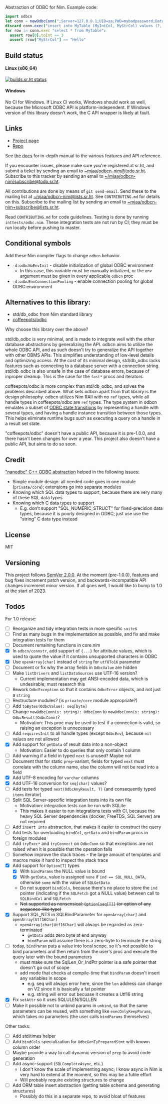 Abstraction of ODBC for Nim. Example code:

```nim
import odbcn
let conn = newOdbcConn(";Server=127.0.0.1;UID=sa;PWD=mybadpassword;Database=testing")
discard conn.exec("insert into MyTable (MyIntCol, MyStrCol) values (?, ?)", 3, "Hello")
for row in conn.exec "select * from MyTable":
  assert row[0].toInt == 3
  assert $row["MyStrCol"] == "Hello"
```

## Build status

#### Linux (x86_64)

[![builds.sr.ht status](https://builds.sr.ht/~mjaa/odbcn-nim/commits/master/.build.yml.svg)](https://builds.sr.ht/~mjaa/odbcn-nim/commits/master/.build.yml?)

#### Windows

No CI for Windows. If Linux CI works, Windows should work as well, because the
Microsoft ODBC API is platform-independent. If Windows version of this library
doesn't work, the C API wrapper is likely at fault.

## Links

* [Project page](https://sr.ht/~mjaa/odbcn-nim/)
* [Repo](https://git.sr.ht/~mjaa/odbcn-nim)

See [the docs](https://mjaa.srht.site/odbcn-nim/odbcn.html) for in-depth manual
to the various features and API reference.

If you encounter issues, please make sure you're registered at sr.ht, and
submit a ticket by sending an email to
[~mjaa/odbcn-nim@todo.sr.ht](mailto:~/mjaa/odbcn-nim@todo.sr.ht). Subscribe to
this tracker by sending an email to
[~/mjaa/odbcn-nim/subscribe@todo.sr.ht](mailto:~/mjaa/odbcn-nim/subscribe@todo.sr.ht).

All contributions are done by means of `git send-email`. Send these to the
mailing list at
[~mjaa/odbcn-nim@lists.sr.ht](mailto:~mjaa/odbcn-nim@lists.sr.ht). See
`CONTRIBUTING.md` for details on this. Subscribe to the mailing list by sending
an email to
[~mjaa/odbcn-nim+subscribe@lists.sr.ht](mailto:~mjaa/odbcn-nim+subscribe@lists.sr.ht).

Read `CONTRIBUTING.md` for code guidelines. Testing is done by running
`inttests/odbc.nim`. These integration tests are not run by CI; they must be
run locally before pushing to master.

## Conditional symbols

Add these Nim compiler flags to change `odbcn` behavior.

* `-d:odbcNoEnvInit` - disable initialization of global ODBC environment
  * In this case, this variable must be manually initialized, or the `env`
    argument must be given in every applicable `odbcn` proc
* `-d:odbcEnvConnectionPooling` - enable connection pooling for global ODBC
  environment

## Alternatives to this library:

* std/db_odbc from Nim standard library
* [coffeepots/odbc](https://github.com/coffeepots/odbc)

Why choose this library over the above?

std/db_odbc is very minimal, and is made to integrate well with the other
database abstractions by generalizing the API. odbcn aims to utilize the whole
ODBC API, and as such doesn't try to generalize the API together with other
DBMS APIs. This simplifies understanding of low-level details and optimizing
access. At the cost of its minimal design, std/db_odbc lacks features such as
connecting to a database server with a connection string. std/db_odbc is also
unsafe in the case of database errors, because of inproper cleanup. This is the
case for the `fast*` procs and iterators.

coffeepots/odbc is more complex than std/db_odbc, and solves the problems
described above. What sets odbcn apart from that library is the design
philosophy. odbcn utilizes Nim RAII with no `ref` types, while all handle types
in coffeepots/odbc are `ref` types. The type system in odbcn emulates a subset
of [ODBC state transitions][1] by representing a handle with several types, and
having a handle instance transition between those types. This helps eliminate
runtime bugs such as executing a query on a handle in a result set state.

"coffeepots/odbc" doesn't have a public API, because it is pre-1.0.0, and there
hasn't been changes for over a year. This project also doesn't have a public
API, but aims to do so soon.

[1]: https://docs.microsoft.com/en-us/sql/odbc/reference/appendixes/appendix-b-odbc-state-transition-tables?view=sql-server-ver15

## Credit

["nanodbc" C++ ODBC abstraction](https://github.com/nanodbc/nanodbc/) helped in
the following issues:

* Simple module design: all needed code goes in one module (`private/core`);
  extensions go into separate modules
* Knowing which SQL data types to support, because there are very many of these
  SQL data types
* Knowing which C data types to support
  * E.g. don't support "SQL_NUMERIC_STRUCT" for fixed-precision data
    types, because it is poorly designed in ODBC; just use use the
    "string" C data type instead

## License

MIT

## Versioning

This project follows [SemVer 2.0.0](https://semver.org/spec/v2.0.0.html). At
the moment (pre-1.0.0), features and bug fixes increment patch version, and
backwards-incompatible API changes increment minor version. If all goes well, I
would like to bump to 1.0 at the start of 2023.

## Todos

For 1.0 release:

* [ ] Reorganize and tidy integration tests in more specific `suite`s
* [ ] Find as many bugs in the implementation as possible, and fix and make
  integration tests for them
* [ ] Document remaining functions in core.nim
* [x] In `odbcn/connstr`, add support of `{...}` for attribute values, which is
  used to quote the value if it contains unsupported characters in ODBC
* [x] Use `openArray[char]` instead of `string` for `utf8To16` parameter
* [ ] Document or fix why the array fields in `OdbcValue` are hidden
* [ ] Make `listDrivers` and `listDataSources` use UTF-16 version?
  * Current implementation may get ANSI-encoded data, which is undesirable;
    must research this
* [ ] Rework `OdbcException` so that it contains `OdbcError` objects, and not
  just a `string`
* [ ] Restructure modules? (is `private/core` module appropriate?)
* [ ] Add `toBytes(OdbcValue): seq[byte]`
* [ ] Change `newOdbcConn(s: string): OdbcConn` to `newOdbcConn(s: string):
  OdbcResult[OdbcConn]`?
  * Motivation: This proc may be used to test if a connection is valid, so
    raising an exception is unnecessary
* [ ] Add `requiresInit` to all handle types (except `OdbcEnv`), because `nil`
  values are not allowed
* [x] Add support for `getData` of result data into a non-object
  * Motivation: Easier to do queries that only contain 1 column
* [ ] Add warning if a field in typed `next` is unused? Maybe not
* [ ] Document that for static `prep`-variant, fields for typed `next` must
  correlate with the column name, else the column will not be read into a field
* [x] Add UTF-8 encoding for `varchar` columns
* [x] Add UTF-16 conversion for `seq[char]` values?
* [ ] Add tests for typed `next(OdbcAnyResult, T)` (and consequently typed
  `items` iterator)
* [ ] Split SQL Server-specific integration tests into its own file
  * Motivation: integration tests can be run with SQLite
  * This makes it easier to run integrations tests with CI, because the
    heavy SQL Server dependencies (docker, FreeTDS, SQL Server) are not
    required
* [ ] Add `insert into` abstraction, that makes it easier to construct the
  query
* [ ] Add tests for overloading `bindCol`, `getData` and `bindParam` procs in
  foreign modules
* [ ] Add `tryExec*` and `tryConnect` on `OdbcConn` so that exceptions are not
  raised when it is possible that the operation fails
* [ ] Somehow improve the stack traces - the large amount of templates and
  macros make it hard to inspect the stack trace
* [x] Add support for `Option[T]` types
  * [x] With `bindParams` the NULL value is bound
  * [x] With `getData`, value is assigned `none` if `ind == SQL_NULL_DATA`,
    otherwise `some` with the value of `SQLGetData`
  * Do not support `bindCols`, because there's no place to store the `ind`
    pointer (indicating if the `SQLFetch` got a NULL value) between call to
    `SQLBindCol` and `SQLFetch`
  * ~~Not supported as nonsensical: `Option[seq[T]]` (or option of any
    sequence-like type)~~
* [X] Support SQL_NTS in SQLBindParameter for `openArray[char]` and
    `openArray[Utf16Char]`
  * `openArray[char|Utf16Char]` will always be regarded as zero-terminated
    * `getData` adds zero byte at end anyway
    * `bindParam` will assume there is a zero-byte to terminate the string
* [ ] today, `bindParam` puts a value into local scope, so it's not possible to
  bind parameters and then return from the user's proc and execute the query
  later with the bound parameters
  * must make sure the SqlLen_Or_IndPtr pointer is a safe pointer that doesn't
  go out of scope
  * add mode that checks at compile-time that `bindParam` doesn't insert any
  variables in scope
    * e.g. seq will always error here, since the `len`
    address can change on V2 since it is basically a fat pointer
    * e.g. string will error out becuase it creates a Utf16 string
* [X] Fix `setAttr` so it uses SQLULEN/SQLLEN
* [ ] Make it possible not to unbind params in `unbind`, so that the same
  parameters can be reused, with something like `execOnlyKeepParams`, which
  takes no parameters (the user calls `bindParams` themselves)

Other tasks:

* [ ] Add std/times helper
* [ ] Add `bindCols` specialization for `OdbcGenTyPreparedStmt` with known
  column order
* [ ] Maybe provide a way to call dynamic version of `prep` to
  avoid code generation
* [ ] Add async-support (`SQLCompleteAsync`, etc.)
  * I don't know the scale of implementing async; I know async in Nim is very
    hard to extend at the moment, so this may be a futile effort
  * Will probably require existing structures to change
* [ ] Add ORM table insert abstraction (getting table schema and generating
  structures)
  * Possibly do this in a separate repo, to avoid bloat of features
